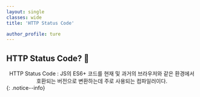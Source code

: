 ```yaml
---
layout: single
classes: wide
title: 'HTTP Status Code'

author_profile: ture
---
```


## HTTP Status Code? 💯

<center>HTTP Status Code : JS의 ES6+ 코드를 현재 및 과거의 브라우저와 같은 환경에서 호환되는 버전으로 변환하는데 주로 사용되는 컴파일러이다.</center>
{: .notice--info}
